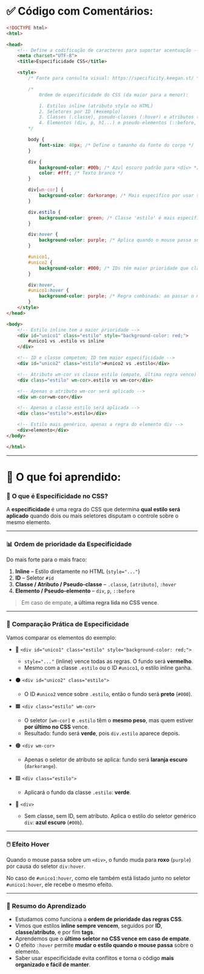 # ✅ Código com Comentários:

```html
<!DOCTYPE html>
<html>

<head>
    <!-- Define a codificação de caracteres para suportar acentuação -->
    <meta charset="UTF-8">
    <title>Especificidade CSS</title>

    <style>
        /* Fonte para consulta visual: https://specificity.keegan.st/ */

        /*
            Ordem de especificidade do CSS (da maior para a menor):

            1. Estilos inline (atributo style no HTML)
            2. Seletores por ID (#exemplo)
            3. Classes (.classe), pseudo-classes (:hover) e atributos ([atributo])
            4. Elementos (div, p, h1...) e pseudo-elementos (::before, ::after)
        */

        body {
            font-size: 40px; /* Define o tamanho da fonte do corpo */
        }

        div {
            background-color: #00b; /* Azul escuro padrão para <div> */
            color: #fff; /* Texto branco */
        }

        div[wm-cor] {
            background-color: darkorange; /* Mais específico por usar seletor de atributo */
        }

        div.estilo {
            background-color: green; /* Classe 'estilo' é mais específica que apenas div */
        }

        div:hover {
            background-color: purple; /* Aplica quando o mouse passa sobre qualquer div */
        }

        #unico1,
        #unico2 {
            background-color: #000; /* IDs têm maior prioridade que classe e atributo */
        }

        div:hover,
        #unico1:hover {
            background-color: purple; /* Regra combinada: ao passar o mouse sobre qualquer div ou #unico1 */
        }
    </style>
</head>

<body>
    <!-- Estilo inline tem a maior prioridade -->
    <div id="unico1" class="estilo" style="background-color: red;">
        #unico1 vs .estilo vs inline
    </div>

    <!-- ID e classe competem; ID tem maior especificidade -->
    <div id="unico2" class="estilo">#unico2 vs .estilo</div>

    <!-- Atributo wm-cor vs classe estilo (empate, última regra vence) -->
    <div class="estilo" wm-cor>.estilo vs wm-cor</div>

    <!-- Apenas o atributo wm-cor será aplicado -->
    <div wm-cor>wm-cor</div>

    <!-- Apenas a classe estilo será aplicada -->
    <div class="estilo">.estilo</div>

    <!-- Estilo mais genérico, apenas a regra do elemento div -->
    <div>elemento</div>
</body>

</html>
```

---

# 📘 O que foi aprendido:

### 🎯 **O que é Especificidade no CSS?**

A **especificidade** é uma regra do CSS que determina **qual estilo será aplicado** quando dois ou mais seletores disputam o controle sobre o mesmo elemento.

---

### 📊 **Ordem de prioridade da Especificidade**

Do mais forte para o mais fraco:

1. **Inline** – Estilo diretamente no HTML (`style="..."`)
2. **ID** – Seletor `#id`
3. **Classe / Atributo / Pseudo-classe** – `.classe`, `[atributo]`, `:hover`
4. **Elemento / Pseudo-elemento** – `div`, `p`, `::before`

> Em caso de empate, **a última regra lida no CSS vence**.

---

### 🧪 **Comparação Prática de Especificidade**

Vamos comparar os elementos do exemplo:

* 🔴 `<div id="unico1" class="estilo" style="background-color: red;">`

  * `style="..."` (inline) vence todas as regras. O fundo será **vermelho**.
  * Mesmo com a classe `.estilo` ou o ID `#unico1`, o estilo inline ganha.

* ⚫ `<div id="unico2" class="estilo">`

  * O ID `#unico2` vence sobre `.estilo`, então o fundo será **preto** (`#000`).

* 🟧 `<div class="estilo" wm-cor>`

  * O seletor `[wm-cor]` e `.estilo` têm o **mesmo peso**, mas quem estiver **por último no CSS** vence.
  * Resultado: fundo será **verde**, pois `div.estilo` aparece depois.

* 🟠 `<div wm-cor>`

  * Apenas o seletor de atributo se aplica: fundo será **laranja escuro** (`darkorange`).

* 🟩 `<div class="estilo">`

  * Aplicará o fundo da classe `.estilo`: **verde**.

* 🔵 `<div>`

  * Sem classe, sem ID, sem atributo. Aplica o estilo do seletor genérico `div`: **azul escuro** (`#00b`).

---

### 🖱️ **Efeito Hover**

Quando o mouse passa sobre um `<div>`, o fundo muda para **roxo** (`purple`) por causa do seletor `div:hover`.

No caso de `#unico1:hover`, como ele também está listado junto no seletor `#unico1:hover`, ele recebe o mesmo efeito.

---

### 🧠 **Resumo do Aprendizado**

* Estudamos como funciona a **ordem de prioridade das regras CSS**.
* Vimos que estilos **inline sempre vencem**, seguidos por **ID**, **classe/atributo**, e por fim **tags**.
* Aprendemos que o **último seletor no CSS vence em caso de empate**.
* O efeito `:hover` permite **mudar o estilo quando o mouse passa** sobre o elemento.
* Saber usar especificidade evita conflitos e torna o código **mais organizado e fácil de manter**.